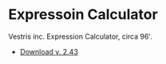 Expressoin Calculator
=====================

Vestris inc. Expression Calculator, circa 96'.

* [Download v. 2.43](http://code.dblock.org/downloads/excalc/Excalc-Registered.exe)
